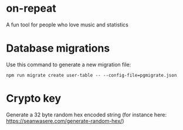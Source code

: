 # on-repeat
A fun tool for people who love music and statistics

# Database migrations
Use this command to generate a new migration file:

`npm run migrate create user-table -- --config-file=pgmigrate.json`

# Crypto key
Generate a 32 byte random hex encoded string (for instance here: https://seanwasere.com/generate-random-hex/)